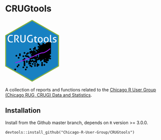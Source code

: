 # CRUGtools

<img src="https://github.com/Chicago-R-User-Group/RUGtools/blob/master/inst/rmarkdown/templates/intro_slides/skeleton/images/CRUGtools.png" height="200" />

A collection of reports and functions related to the [Chicago R User Group (Chicago RUG, CRUG) Data and Statistics](https://www.meetup.com/ChicagoRUG/).


## Installation

Install from the Github master branch, depends on `R` version >= 3.0.0.

```
devtools::install_github("Chicago-R-User-Group/CRUGtools")
```